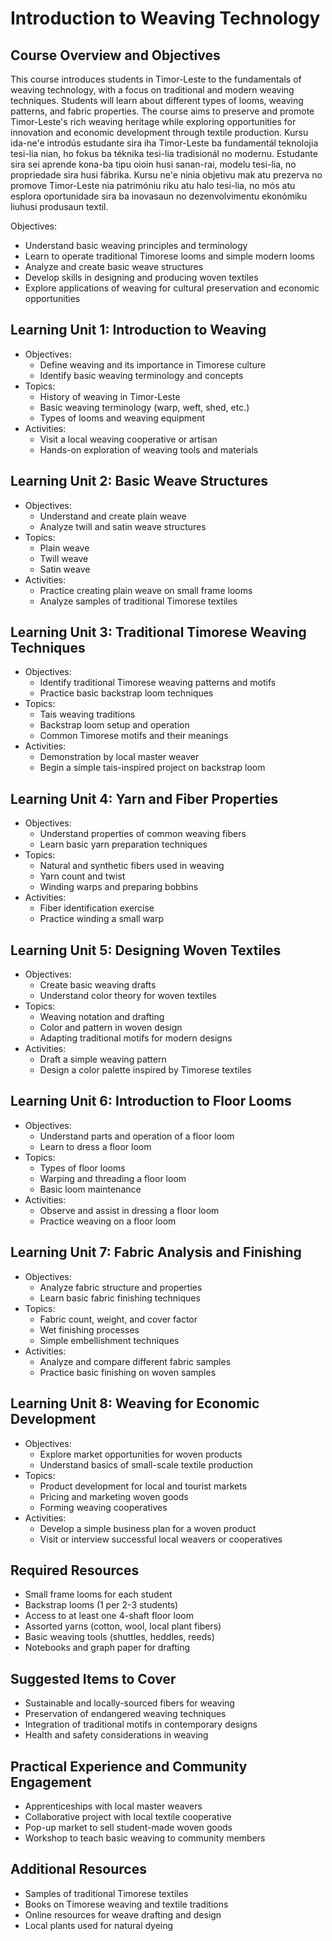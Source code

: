# Introduction to Weaving Technology

## Course Overview and Objectives

This course introduces students in Timor-Leste to the fundamentals of weaving technology, with a focus on traditional and modern weaving techniques. Students will learn about different types of looms, weaving patterns, and fabric properties. The course aims to preserve and promote Timor-Leste's rich weaving heritage while exploring opportunities for innovation and economic development through textile production.
Kursu ida-ne'e introdús estudante sira iha Timor-Leste ba fundamentál teknolojia tesi-lia nian, ho fokus ba téknika tesi-lia tradisionál no modernu. Estudante sira sei aprende kona-ba tipu oioin husi sanan-rai, modelu tesi-lia, no propriedade sira husi fábrika. Kursu ne'e ninia objetivu mak atu prezerva no promove Timor-Leste nia patrimóniu riku atu halo tesi-lia, no mós atu esplora oportunidade sira ba inovasaun no dezenvolvimentu ekonómiku liuhusi produsaun textil.

Objectives:
- Understand basic weaving principles and terminology
- Learn to operate traditional Timorese looms and simple modern looms  
- Analyze and create basic weave structures
- Develop skills in designing and producing woven textiles
- Explore applications of weaving for cultural preservation and economic opportunities

## Learning Unit 1: Introduction to Weaving
- Objectives:
  * Define weaving and its importance in Timorese culture
  * Identify basic weaving terminology and concepts
- Topics:
  * History of weaving in Timor-Leste
  * Basic weaving terminology (warp, weft, shed, etc.)
  * Types of looms and weaving equipment
- Activities:
  * Visit a local weaving cooperative or artisan
  * Hands-on exploration of weaving tools and materials

## Learning Unit 2: Basic Weave Structures  
- Objectives:
  * Understand and create plain weave
  * Analyze twill and satin weave structures
- Topics:
  * Plain weave
  * Twill weave  
  * Satin weave
- Activities:
  * Practice creating plain weave on small frame looms
  * Analyze samples of traditional Timorese textiles

## Learning Unit 3: Traditional Timorese Weaving Techniques
- Objectives:
  * Identify traditional Timorese weaving patterns and motifs
  * Practice basic backstrap loom techniques
- Topics:
  * Tais weaving traditions
  * Backstrap loom setup and operation
  * Common Timorese motifs and their meanings
- Activities:
  * Demonstration by local master weaver
  * Begin a simple tais-inspired project on backstrap loom

## Learning Unit 4: Yarn and Fiber Properties
- Objectives:
  * Understand properties of common weaving fibers
  * Learn basic yarn preparation techniques
- Topics:
  * Natural and synthetic fibers used in weaving
  * Yarn count and twist
  * Winding warps and preparing bobbins
- Activities:
  * Fiber identification exercise
  * Practice winding a small warp

## Learning Unit 5: Designing Woven Textiles
- Objectives:
  * Create basic weaving drafts
  * Understand color theory for woven textiles
- Topics:
  * Weaving notation and drafting
  * Color and pattern in woven design
  * Adapting traditional motifs for modern designs
- Activities:
  * Draft a simple weaving pattern
  * Design a color palette inspired by Timorese textiles

## Learning Unit 6: Introduction to Floor Looms
- Objectives:
  * Understand parts and operation of a floor loom
  * Learn to dress a floor loom
- Topics:
  * Types of floor looms
  * Warping and threading a floor loom
  * Basic loom maintenance
- Activities:
  * Observe and assist in dressing a floor loom
  * Practice weaving on a floor loom

## Learning Unit 7: Fabric Analysis and Finishing
- Objectives:
  * Analyze fabric structure and properties
  * Learn basic fabric finishing techniques
- Topics:
  * Fabric count, weight, and cover factor
  * Wet finishing processes
  * Simple embellishment techniques
- Activities:
  * Analyze and compare different fabric samples
  * Practice basic finishing on woven samples

## Learning Unit 8: Weaving for Economic Development
- Objectives:
  * Explore market opportunities for woven products
  * Understand basics of small-scale textile production
- Topics:
  * Product development for local and tourist markets
  * Pricing and marketing woven goods
  * Forming weaving cooperatives
- Activities:
  * Develop a simple business plan for a woven product
  * Visit or interview successful local weavers or cooperatives

## Required Resources
- Small frame looms for each student
- Backstrap looms (1 per 2-3 students)
- Access to at least one 4-shaft floor loom
- Assorted yarns (cotton, wool, local plant fibers)
- Basic weaving tools (shuttles, heddles, reeds)
- Notebooks and graph paper for drafting

## Suggested Items to Cover
- Sustainable and locally-sourced fibers for weaving
- Preservation of endangered weaving techniques
- Integration of traditional motifs in contemporary designs
- Health and safety considerations in weaving

## Practical Experience and Community Engagement
- Apprenticeships with local master weavers
- Collaborative project with local textile cooperative
- Pop-up market to sell student-made woven goods
- Workshop to teach basic weaving to community members

## Additional Resources
- Samples of traditional Timorese textiles
- Books on Timorese weaving and textile traditions
- Online resources for weave drafting and design
- Local plants used for natural dyeing